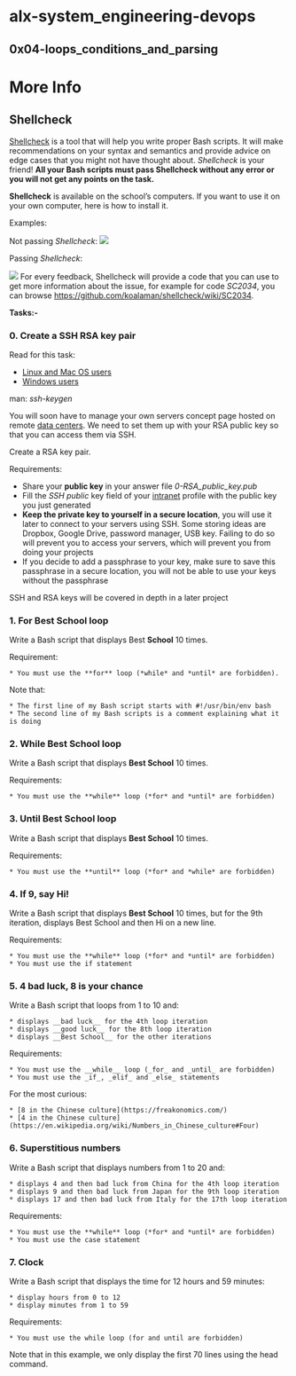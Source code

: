 # alx-system_engineering-devops
## 0x04-loops_conditions_and_parsing
# More Info
## Shellcheck

[Shellcheck](https://github.com/koalaman/shellcheck) is a tool that will help you write proper Bash scripts. It will make recommendations on your syntax and semantics and provide advice on edge cases that you might not have thought about. *Shellcheck* is your friend! __All your Bash scripts must pass Shellcheck without any error or you will not get any points on the task.__

**Shellcheck** is available on the school’s computers. If you want to use it on your own computer, here is how to install it.

Examples:

Not passing *Shellcheck*:
![](https://s3.amazonaws.com/intranet-projects-files/holbertonschool-sysadmin_devops/251/Vxotqyj.png)

Passing *Shellcheck*:

![](https://s3.amazonaws.com/intranet-projects-files/holbertonschool-sysadmin_devops/251/ubHWxDU.png)
For every feedback, Shellcheck will provide a code that you can use to get more information about the issue, for example for code *SC2034*, you can browse https://github.com/koalaman/shellcheck/wiki/SC2034.

__Tasks:-__
### 0. Create a SSH RSA key pair
Read for this task:
* [Linux and Mac OS users](https://askubuntu.com/questions/61557/how-do-i-set-up-ssh-authentication-keys)
* [Windows users](https://docs.rackspace.com/support/how-to/generating-rsa-keys-with-ssh-puttygen/)

man: *ssh-keygen*

You will soon have to manage your own servers concept page hosted on remote [data centers](https://www.youtube.com/watch?v=iuqXFC_qIvA&t=46s). We need to set them up with your RSA public key so that you can access them via SSH.

Create a RSA key pair.

Requirements:
* Share your **public key** in your answer file *0-RSA_public_key.pub*
* Fill the *SSH public* key field of your [intranet]() profile with the public key you just generated
* __Keep the private key to yourself in a secure location__, you will use it later to connect to your servers using SSH. Some storing ideas are Dropbox, Google Drive, password manager, USB key. Failing to do so will prevent you to access your servers, which will prevent you from doing your projects
* If you decide to add a passphrase to your key, make sure to save this passphrase in a secure location, you will not be able to use your keys without the passphrase

SSH and RSA keys will be covered in depth in a later project

### 1. For Best School loop
Write a Bash script that displays Best **School** 10 times.

Requirement:

	* You must use the **for** loop (*while* and *until* are forbidden).
[](//*[@id="task-1224"]/div[2]/pre)

Note that:

	* The first line of my Bash script starts with #!/usr/bin/env bash
	* The second line of my Bash scripts is a comment explaining what it is doing

### 2. While Best School loop
Write a Bash script that displays **Best School** 10 times.

Requirements:

	* You must use the **while** loop (*for* and *until* are forbidden)

[](//*[@id="task-1225"]/div[2]/pre)

### 3. Until Best School loop
Write a Bash script that displays **Best School** 10 times.

Requirements:

	* You must use the **until** loop (*for* and *while* are forbidden)

[](//*[@id="task-1226"]/div[2]/pre)

### 4. If 9, say Hi!
Write a Bash script that displays **Best School** 10 times, but for the 9th iteration, displays Best School and then Hi on a new line.

Requirements:

	* You must use the **while** loop (*for* and *until* are forbidden)
	* You must use the if statement

[](//*[@id="task-1227"]/div[2]/pre)

### 5. 4 bad luck, 8 is your chance
Write a Bash script that loops from 1 to 10 and:

	* displays __bad luck__ for the 4th loop iteration
	* displays __good luck__ for the 8th loop iteration
	* displays __Best School__ for the other iterations
Requirements:

	* You must use the __while__ loop (_for_ and _until_ are forbidden)
	* You must use the _if_, _elif_ and _else_ statements
[](//*[@id="task-1228"]/div[2]/pre)

For the most curious:

	* [8 in the Chinese culture](https://freakonomics.com/)
	* [4 in the Chinese culture](https://en.wikipedia.org/wiki/Numbers_in_Chinese_culture#Four)

### 6. Superstitious numbers
Write a Bash script that displays numbers from 1 to 20 and:

	* displays 4 and then bad luck from China for the 4th loop iteration
	* displays 9 and then bad luck from Japan for the 9th loop iteration
	* displays 17 and then bad luck from Italy for the 17th loop iteration
Requirements:

	* You must use the **while** loop (*for* and *until* are forbidden)
	* You must use the case statement

[](//*[@id="task-1229"]/div[2]/pre)

### 7. Clock
Write a Bash script that displays the time for 12 hours and 59 minutes:

	* display hours from 0 to 12
	* display minutes from 1 to 59
Requirements:

	* You must use the while loop (for and until are forbidden)
Note that in this example, we only display the first 70 lines using the head command.

[](//*[@id="task-1230"]/div[2]/pre)


